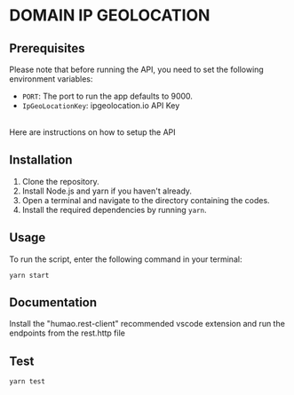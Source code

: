 # DOMAIN IP GEOLOCATION

## Prerequisites

Please note that before running the API, you need to set the following environment variables:

- `PORT`: The port to run the app defaults to 9000.
- `IpGeoLocationKey`: ipgeolocation.io API Key

<br>
Here are instructions on how to setup the API

## Installation

1. Clone the repository.
2. Install Node.js and yarn if you haven't already.
3. Open a terminal and navigate to the directory containing the codes.
4. Install the required dependencies by running `yarn`.

## Usage

To run the script, enter the following command in your terminal:

`yarn start`

## Documentation

Install the "humao.rest-client" recommended vscode extension and run the endpoints from the rest.http file

## Test

`yarn test`
